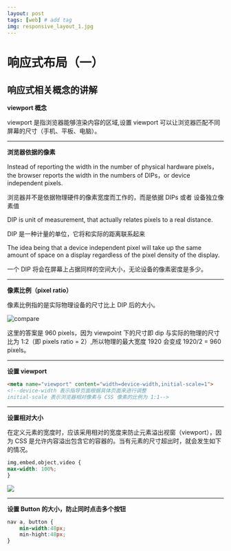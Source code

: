 ```yaml
---
layout: post
tags: [web] # add tag
img: responsive_layout_1.jpg
---
```


# 响应式布局（一）

## 响应式相关概念的讲解

**viewport 概念**

viewport 是指浏览器能够渲染内容的区域,设置 viewport 可以让浏览器匹配不同屏幕的尺寸（手机、平板、电脑）。

---

**浏览器依据的像素**

Instead of reporting the width in the number of physical hardware pixels，the browser reports the width in the numbers of DIPs，or device independent pixels.

浏览器并不是依据物理硬件的像素宽度而工作的，而是依据 DIPs 或者 设备独立像素值

DIP is unit of measurement, that actually relates pixels to a real distance.

DIP 是一种计量的单位，它将和实际的距离联系起来

The idea being that a device independent pixel will
take up the same amount of space on a display regardless of the pixel density of the display.

一个 DIP 将会在屏幕上占据同样的空间大小，无论设备的像素密度是多少。

---

**像素比例（pixel ratio）**

像素比例指的是实际物理设备的尺寸比上 DIP 后的大小。

![compare]({{site.baseurl}}/assets/img/15086628780944.jpg)

这里的答案是 960 pixels，因为 viewpoint 下的尺寸即 dip 与实际的物理的尺寸比为 1:2（即 pixels ratio = 2）,所以物理的最大宽度 1920 会变成 1920/2 = 960 pixels。

---

**设置 viewport**

```html
<meta name="viewport" content="width=device-width,initial-scale=1">
<!--device-width 表示指导页面根据具体页面来进行调整
initial-scale 表示浏览器相对像素与 CSS 像素的比例为 1:1-->
```
---

**设置相对大小**

在定义元素的宽度时，应该采用相对的宽度来防止元素溢出视窗（viewport），因为 CSS 是允许内容溢出包含它的容器的。当有元素的尺寸超出时，就会发生如下的情况。

```css
img,embed,object,video {
max-width: 100%;
}
```

![]({{site.baseurl}}/assets/img/15086649799208.jpg)

---

**设置 Button 的大小，防止同时点击多个按钮**

```css
nav a, button {
    min-width:48px;
    min-hight:48px;
}
```



